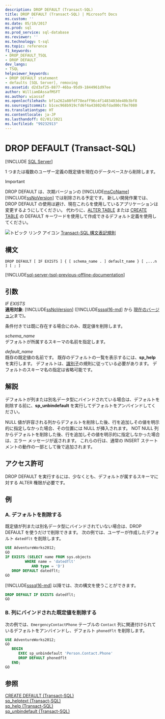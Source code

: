 ```yaml
---
description: DROP DEFAULT (Transact-SQL)
title: DROP DEFAULT (Transact-SQL) | Microsoft Docs
ms.custom: ''
ms.date: 05/10/2017
ms.prod: sql
ms.prod_service: sql-database
ms.reviewer: ''
ms.technology: t-sql
ms.topic: reference
f1_keywords:
- DROP_DEFAULT_TSQL
- DROP DEFAULT
dev_langs:
- TSQL
helpviewer_keywords:
- DROP DEFAULT statement
- defaults [SQL Server], removing
ms.assetid: d2d3af25-8877-46ba-95d9-1844961d97ee
author: WilliamDAssafMSFT
ms.author: wiassaf
ms.openlocfilehash: bf1a262a80fdf78eaff96c4f1483403de40b3bf8
ms.sourcegitcommit: b1cec968b919cfd6f4a438024bfdad00cf8e7080
ms.translationtype: HT
ms.contentlocale: ja-JP
ms.lasthandoff: 02/01/2021
ms.locfileid: "99232913"
---
```

# <a name="drop-default-transact-sql"></a>DROP DEFAULT (Transact-SQL)
[!INCLUDE [SQL Server](../../includes/applies-to-version/sqlserver.md)]

  1 つまたは複数のユーザー定義の既定値を現在のデータベースから削除します。  
  
> [!IMPORTANT]
>  DROP DEFAULT は、次期バージョンの [!INCLUDE[msCoName](../../includes/msconame-md.md)][!INCLUDE[ssNoVersion](../../includes/ssnoversion-md.md)] では削除される予定です。 新しい開発作業では、DROP DEFAULT の使用は避け、現在これらを使用しているアプリケーションは変更するようにしてください。 代わりに、[ALTER TABLE](../../t-sql/statements/alter-table-transact-sql.md) または [CREATE TABLE](../../t-sql/statements/create-table-transact-sql.md) の DEFAULT キーワードを使用して作成できるデフォルト定義を使用してください。  
  
 ![トピック リンク アイコン](../../database-engine/configure-windows/media/topic-link.gif "トピック リンク アイコン") [Transact-SQL 構文表記規則](../../t-sql/language-elements/transact-sql-syntax-conventions-transact-sql.md)  
  
## <a name="syntax"></a>構文  
  
```syntaxsql
DROP DEFAULT [ IF EXISTS ] { [ schema_name . ] default_name } [ ,...n ] [ ; ]  
```  
  
[!INCLUDE[sql-server-tsql-previous-offline-documentation](../../includes/sql-server-tsql-previous-offline-documentation.md)]

## <a name="arguments"></a>引数
 *IF EXISTS*  
 **適用対象**: [!INCLUDE[ssNoVersion](../../includes/ssnoversion-md.md)] ([!INCLUDE[sssql16-md](../../includes/sssql16-md.md)] から [現在のバージョン](/troubleshoot/sql/general/determine-version-edition-update-level)まで)。  
  
 条件付きでは既に存在する場合にのみ、既定値を削除します。  
  
 *schema_name*  
 デフォルトが所属するスキーマの名前を指定します。  
  
 *default_name*  
 既存の既定値の名前です。 既存のデフォルトの一覧を表示するには、**sp_help** を実行します。 デフォルトは、[識別子](../../relational-databases/databases/database-identifiers.md)の規則に従っている必要があります。 デフォルトのスキーマ名の指定は省略可能です。  
  
## <a name="remarks"></a>解説  
 デフォルトが列または別名データ型にバインドされている場合は、デフォルトを削除する前に、**sp_unbindefault** を実行してデフォルトをアンバインドしてください。  
  
 NULL 値が許容される列からデフォルトを削除した後、行を追加しその値を明示的に指定しなかった場合、その位置には NULL が挿入されます。 NOT NULL 列からデフォルトを削除した後、行を追加しその値を明示的に指定しなかった場合は、エラー メッセージが返されます。 これらの行は、通常の INSERT ステートメントの動作の一部として後で追加されます。  
  
## <a name="permissions"></a>アクセス許可  
 DROP DEFAULT を実行するには、少なくとも、デフォルトが属するスキーマに対する ALTER 権限が必要です。  
  
## <a name="examples"></a>例  
  
### <a name="a-dropping-a-default"></a>A. デフォルトを削除する  
 既定値が列または別名データ型にバインドされていない場合は、DROP DEFAULT を使うだけで削除できます。 次の例では、ユーザーが作成したデフォルト `datedflt` を削除します。  
  
```sql  
USE AdventureWorks2012;  
GO  
IF EXISTS (SELECT name FROM sys.objects  
         WHERE name = 'datedflt'   
            AND type = 'D')  
   DROP DEFAULT datedflt;  
GO  
```  
  
 [!INCLUDE[sssql16-md](../../includes/sssql16-md.md)] 以降では、次の構文を使うことができます。  
  
```sql  
DROP DEFAULT IF EXISTS datedflt;  
GO  
```  
  
### <a name="b-dropping-a-default-that-has-been-bound-to-a-column"></a>B. 列にバインドされた既定値を削除する  
 次の例では、`EmergencyContactPhone` テーブルの `Contact` 列に関連付けられているデフォルトをアンバインドし、デフォルト `phonedflt` を削除します。  
  
```sql  
USE AdventureWorks2012;  
GO  
   BEGIN   
      EXEC sp_unbindefault 'Person.Contact.Phone'  
      DROP DEFAULT phonedflt  
   END;  
GO  
```  
  
## <a name="see-also"></a>参照  
 [CREATE DEFAULT &#40;Transact-SQL&#41;](../../t-sql/statements/create-default-transact-sql.md)   
 [sp_helptext &#40;Transact-SQL&#41;](../../relational-databases/system-stored-procedures/sp-helptext-transact-sql.md)   
 [sp_help &#40;Transact-SQL&#41;](../../relational-databases/system-stored-procedures/sp-help-transact-sql.md)   
 [sp_unbindefault &#40;Transact-SQL&#41;](../../relational-databases/system-stored-procedures/sp-unbindefault-transact-sql.md)  

